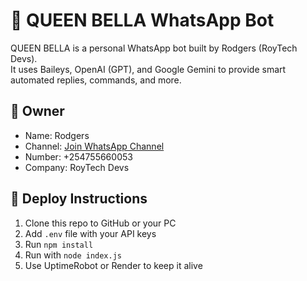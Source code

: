 # 👑 QUEEN BELLA WhatsApp Bot

QUEEN BELLA is a personal WhatsApp bot built by Rodgers (RoyTech Devs).  
It uses Baileys, OpenAI (GPT), and Google Gemini to provide smart automated replies, commands, and more.

## 🧠 Owner
- Name: Rodgers
- Channel: [Join WhatsApp Channel](https://whatsapp.com/channel/0029VbBH9IGCnA7l7rdZlB0e)
- Number: +254755660053
- Company: RoyTech Devs

## 🚀 Deploy Instructions
1. Clone this repo to GitHub or your PC
2. Add `.env` file with your API keys
3. Run `npm install`
4. Run with `node index.js`
5. Use UptimeRobot or Render to keep it alive
